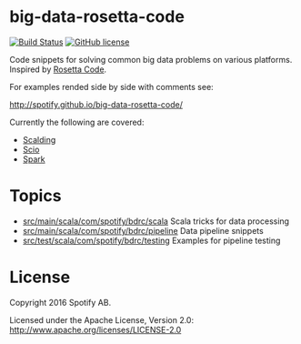 big-data-rosetta-code
=====================

[![Build Status](https://img.shields.io/github/workflow/status/spotify/big-data-rosetta-code/CI)](https://github.com/spotify/big-data-rosetta-code/actions?query=workflow%3ACI)
[![GitHub license](https://img.shields.io/github/license/spotify/big-data-rosetta-code.svg)](./LICENSE)

Code snippets for solving common big data problems on various platforms. Inspired by [Rosetta Code](http://rosettacode.org/).

For examples rended side by side with comments see:

http://spotify.github.io/big-data-rosetta-code/

Currently the following are covered:

- [Scalding](https://github.com/twitter/scalding)
- [Scio](https://github.com/spotify/scio)
- [Spark](https://github.com/apache/spark)

# Topics

- [src/main/scala/com/spotify/bdrc/scala](./src/main/scala/com/spotify/bdrc/scala) Scala tricks for data processing
- [src/main/scala/com/spotify/bdrc/pipeline](./src/main/scala/com/spotify/bdrc/pipeline) Data pipeline snippets
- [src/test/scala/com/spotify/bdrc/testing](./src/test/scala/com/spotify/bdrc/testing) Examples for pipeline testing

# License

Copyright 2016 Spotify AB.

Licensed under the Apache License, Version 2.0: http://www.apache.org/licenses/LICENSE-2.0
